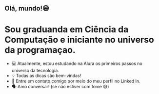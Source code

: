 ## Olá, mundo!😄



# Sou graduanda em Ciência da Computação e iniciante no universo da programaçao.


- :computer: Atualmente, estou estudando na Alura os primeiros passos no universo da tecnologia.
- :bulb: Todas as dicas são bem-vindas!
- :envelope_with_arrow: Entre em contato comigo por meio do meu perfil no Linked In.
- :speaking_head:   Amo conversar! (se não estiver com fome :sweat_smile:)
